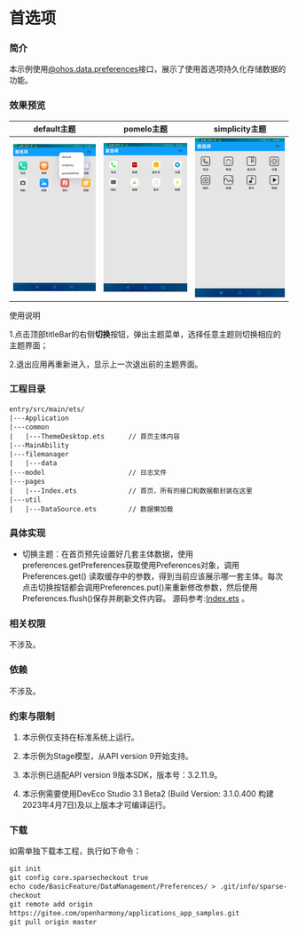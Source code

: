 #  首选项

### 简介

本示例使用[@ohos.data.preferences](https://gitee.com/openharmony/docs/blob/master/zh-cn/application-dev/reference/apis-arkdata/js-apis-data-preferences.md)接口，展示了使用首选项持久化存储数据的功能。

### 效果预览 

|default主题|pomelo主题|simplicity主题|
|---|---|---|
|![](screenshots/devices/default.png)|![](screenshots/devices/pomelo.png)|![](screenshots/devices/simplicity.png)|

使用说明

1.点击顶部titleBar的右侧**切换**按钮，弹出主题菜单，选择任意主题则切换相应的主题界面；

2.退出应用再重新进入，显示上一次退出前的主题界面。

### 工程目录
```
entry/src/main/ets/
|---Application
|---common
|   |---ThemeDesktop.ets      // 首页主体内容
|---MainAbility
|---filemanager
|   |---data
|---model                     // 日志文件
|---pages
|   |---Index.ets             // 首页，所有的接口和数据都封装在这里
|---util
|   |---DataSource.ets        // 数据懒加载
```

### 具体实现

* 切换主题：在首页预先设置好几套主体数据，使用preferences.getPreferences获取使用Preferences对象，调用Preferences.get()
读取缓存中的参数，得到当前应该展示哪一套主体。每次点击切换按钮都会调用Preferences.put()来重新修改参数，然后使用
Preferences.flush()保存并刷新文件内容。
源码参考:[Index.ets](entry/src/main/ets/pages/Index.ets) 。

### 相关权限

不涉及。

### 依赖

不涉及。

### 约束与限制

1. 本示例仅支持在标准系统上运行。

2. 本示例为Stage模型，从API version 9开始支持。

3. 本示例已适配API version 9版本SDK，版本号：3.2.11.9。

4. 本示例需要使用DevEco Studio 3.1 Beta2 (Build Version: 3.1.0.400 构建 2023年4月7日)及以上版本才可编译运行。

### 下载

如需单独下载本工程，执行如下命令：

```
git init
git config core.sparsecheckout true
echo code/BasicFeature/DataManagement/Preferences/ > .git/info/sparse-checkout
git remote add origin https://gitee.com/openharmony/applications_app_samples.git
git pull origin master
```

